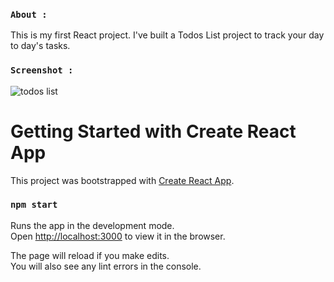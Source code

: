 ### `About :`

This is my first React project. I've built a Todos List project to track your day to day's tasks.

### `Screenshot :`


![todos list](https://user-images.githubusercontent.com/59385327/136387197-08d97f52-cb6f-427f-b132-066f3409b731.png)


# Getting Started with Create React App

This project was bootstrapped with [Create React App](https://github.com/facebook/create-react-app).

### `npm start`

Runs the app in the development mode.\
Open [http://localhost:3000](http://localhost:3000) to view it in the browser.

The page will reload if you make edits.\
You will also see any lint errors in the console.
